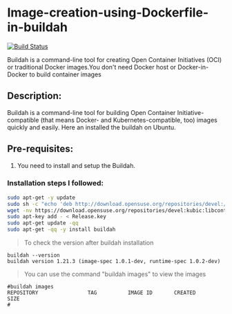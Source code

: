 # Image-creation-using-Dockerfile-in-buildah

[![Build Status](https://travis-ci.org/joemccann/dillinger.svg?branch=master)]()

Buildah is a command-line tool for creating Open Container Initiatives (OCI) or traditional Docker images.You don't need Docker host or Docker-in-Docker to build container images

## Description:

Buildah is a command-line tool for building Open Container Initiative-compatible (that means Docker- and Kubernetes-compatible, too) images quickly and easily. Here an installed the buildah on Ubuntu.

## Pre-requisites:

1) You need to install and setup the Buildah.

### Installation steps I followed:

```sh
sudo apt-get -y update
sudo sh -c "echo 'deb http://download.opensuse.org/repositories/devel:/kubic:/libcontainers:/stable/x${ID^}_${VERSION_ID}/ /' > /etc/apt/sources.list.d/devel:kubic:libcontainers:stable.list"
wget -nv https://download.opensuse.org/repositories/devel:kubic:libcontainers:stable/x${ID^}_${VERSION_ID}/Release.key -O Release.key
sudo apt-key add - < Release.key
sudo apt-get update -qq
sudo apt-get -qq -y install buildah
```
> To check the version after buildah installation
```
buildah --version
buildah version 1.21.3 (image-spec 1.0.1-dev, runtime-spec 1.0.2-dev)
```

> You can use the command "buildah images" to view the images
```
#buildah images
REPOSITORY                TAG          IMAGE ID       CREATED         SIZE
#
```
